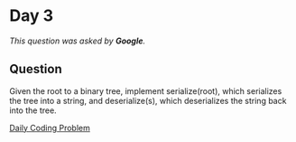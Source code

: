 # Day 3

*This question was asked by **Google**.*

## Question

Given the root to a binary tree, implement serialize(root), which serializes the tree into a string, and deserialize(s), which deserializes the string back into the tree.


[Daily Coding Problem](https://dailycodingproblem.com/)

